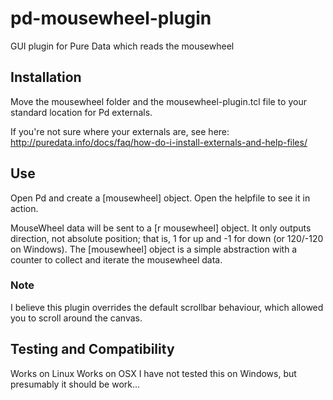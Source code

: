 # pd-mousewheel-plugin
GUI plugin for Pure Data which reads the mousewheel

## Installation
Move the mousewheel folder and the mousewheel-plugin.tcl file to your standard location for Pd externals.

If you're not sure where your externals are, see here: http://puredata.info/docs/faq/how-do-i-install-externals-and-help-files/

## Use
Open Pd and create a [mousewheel] object. Open the helpfile to see it in action.

MouseWheel data will be sent to a [r mousewheel] object. It only outputs direction, not absolute position; that is, 1 for up and -1 for down (or 120/-120 on Windows). The [mousewheel] object is a simple abstraction with a counter to collect and iterate the mousewheel data.

### Note
I believe this plugin overrides the default scrollbar behaviour, which allowed you to scroll around the canvas.

## Testing and Compatibility
Works on Linux
Works on OSX
I have not tested this on Windows, but presumably it should be work...
